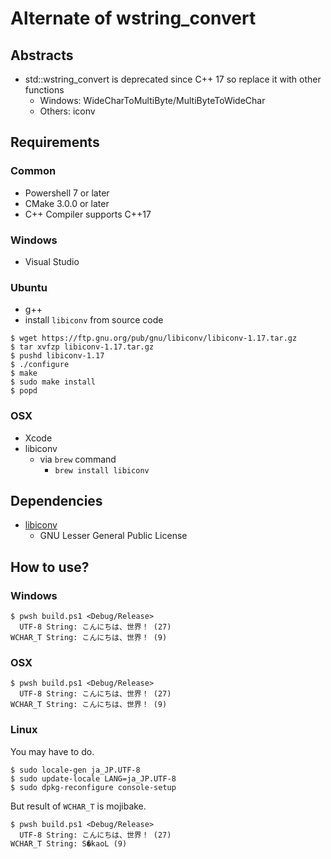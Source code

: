# Alternate of wstring_convert

## Abstracts

* std::wstring_convert is deprecated since C++ 17 so replace it with other functions
  * Windows: WideCharToMultiByte/MultiByteToWideChar
  * Others: iconv

## Requirements

### Common

* Powershell 7 or later
* CMake 3.0.0 or later
* C++ Compiler supports C++17

### Windows

* Visual Studio

### Ubuntu

* g++
* install `libiconv` from source code

````shell
$ wget https://ftp.gnu.org/pub/gnu/libiconv/libiconv-1.17.tar.gz
$ tar xvfzp libiconv-1.17.tar.gz
$ pushd libiconv-1.17
$ ./configure
$ make
$ sudo make install
$ popd
````

### OSX

* Xcode
* libiconv
  * via `brew` command
    * `brew install libiconv`

## Dependencies

* [libiconv](https://www.gnu.org/software/libiconv/)
  * GNU Lesser General Public License

## How to use?

### Windows

````shell
$ pwsh build.ps1 <Debug/Release>
  UTF-8 String: こんにちは、世界！ (27)
WCHAR_T String: こんにちは、世界！ (9)
````

### OSX

````shell
$ pwsh build.ps1 <Debug/Release>
  UTF-8 String: こんにちは、世界！ (27)
WCHAR_T String: こんにちは、世界！ (9)
````

### Linux

You may have to do.

````shell
$ sudo locale-gen ja_JP.UTF-8
$ sudo update-locale LANG=ja_JP.UTF-8
$ sudo dpkg-reconfigure console-setup
````

But result of `WCHAR_T` is mojibake.

````shell
$ pwsh build.ps1 <Debug/Release>
  UTF-8 String: こんにちは、世界！ (27)
WCHAR_T String: S�kaoL (9)
````